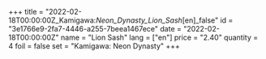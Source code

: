+++
title = "2022-02-18T00:00:00Z_Kamigawa:_Neon_Dynasty_Lion_Sash_[en]_false"
id = "3e1766e9-2fa7-4446-a255-7beea1467ece"
date = "2022-02-18T00:00:00Z"
name = "Lion Sash"
lang = ["en"]
price = "2.40"
quantity = 4
foil = false
set = "Kamigawa: Neon Dynasty"
+++
